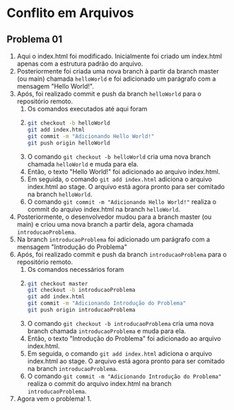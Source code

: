 # Conflito em Arquivos

## Problema 01

1. Aqui o index.html foi modificado. Inicialmente foi criado um index.html apenas com a estrutura padrão do arquivo.
2. Posteriormente foi criada uma nova branch à partir da branch master (ou main) chamada `helloWorld` e foi adicionado um parágrafo com a mensagem "Hello World!".
3. Após, foi realizado commit e push da branch `helloWorld` para o repositório remoto.
   1. Os comandos executados até aqui foram
   2. ```bash
      git checkout -b helloWorld
      git add index.html
      git commit -m "Adicionando Hello World!"
      git push origin helloWorld
      ```
    3. O comando `git checkout -b helloWorld` cria uma nova branch chamada `helloWorld` e muda para ela.
    4. Então, o texto "Hello World!" foi adicionado ao arquivo index.html.
    5. Em seguida, o comando `git add index.html` adiciona o arquivo index.html ao stage. O arquivo está agora pronto para ser comitado na branch `helloWorld`.
    6. O comando `git commit -m "Adicionando Hello World!"` realiza o commit do arquivo index.html na branch `helloWorld`.
4. Posteriormente, o desenvolvedor mudou para a branch master (ou main) e criou uma nova branch a partir dela, agora chamada `introducaoProblema`.
5. Na branch `introducaoProblema` foi adicionado um parágrafo com a mensagem "Introdução do Problema"
6. Após, foi realizado commit e push da branch `introducaoProblema` para o repositório remoto.
   1. Os comandos necessários foram
   2. ```bash
      git checkout master
      git checkout -b introducaoProblema
      git add index.html
      git commit -m "Adicionando Introdução do Problema"
      git push origin introducaoProblema
      ```
    3. O comando `git checkout -b introducaoProblema` cria uma nova branch chamada `introducaoProblema` e muda para ela.
    4. Então, o texto "Introdução do Problema" foi adicionado ao arquivo index.html.
    5. Em seguida, o comando `git add index.html` adiciona o arquivo index.html ao stage. O arquivo está agora pronto para ser comitado na branch `introducaoProblema`.
    6. O comando `git commit -m "Adicionando Introdução do Problema"` realiza o commit do arquivo index.html na branch `introducaoProblema`.
 7. Agora vem o problema!
    1. 